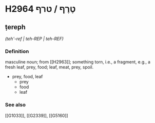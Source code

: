 # H2964 טֶרֶף / טרף

## ṭereph

_(teh'-ref | teh-REP | teh-REF)_

### Definition

masculine noun; from [[H2963]]; something torn, i.e., a fragment, e.g., a fresh leaf, prey, food; leaf, meat, prey, spoil.

- prey, food, leaf
    - prey
    - food
    - leaf
### See also

[[G1033]], [[G2339]], [[G5160]]

